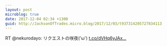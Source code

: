 ```yaml
---
layout: post
microblog: true
date: 2017-12-04 02:34 +1300
guid: http://JacksonOfTrades.micro.blog/2017/12/03/t937314205727834113.html
---
```

RT @nekurodayo: リクエストの咲夜('ω') [t.co/dVHq6yJAx...](https://t.co/dVHq6yJAx5)
